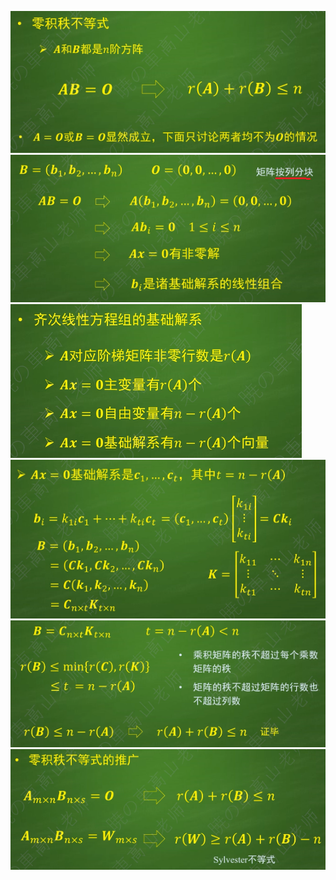 ![](../photo/Pasted%20image%2020240618110902.png)
![](../photo/Pasted%20image%2020240618110933.png)
![](../photo/Pasted%20image%2020240618110943.png)
![](../photo/Pasted%20image%2020240618111150.png)
![](../photo/Pasted%20image%2020240618111242.png)
![](../photo/Pasted%20image%2020240618095841.png)